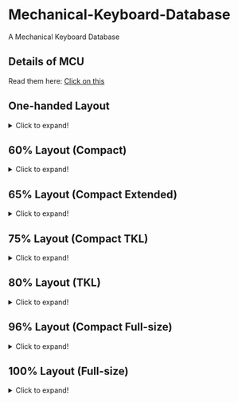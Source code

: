 # Mechanical-Keyboard-Database

A Mechanical Keyboard Database

## Details of MCU
Read them here: [Click on this](https://github.com/SonixQMK/Mechanical-Keyboard-Database/tree/main/docs)

## One-handed Layout
<details>
  <summary>Click to expand!</summary>

  | Brand    | Model | MCU  | Rebrand MCU | QMK  | Link | Backlight | Hotswap | Wireless | KLE                                                                                    |
  | -------- | ----- | ---- | ----------- | ---- | ---- | --------- | ------- | -------- | -------------------------------------------------------------------------------------- |
  | Redragon | K583  | ?    | SN32F268    | No   |      | RGB       | No      | No       | [Here](http://www.keyboard-layout-editor.com/#/gists/6a9dc51ff1d85ed903a189ab8cdde281) |
  | Redragon | K585  | ?    | SN32F268    | No   |      | RGB       | All     | No       | [Here](http://www.keyboard-layout-editor.com/#/gists/8eac8002c2866278d45ddfb863a33a24) |
  |          |       |      |             |      |      |           |         |          |                                                                                        |
</details>

## 60% Layout (Compact)
<details>
  <summary>Click to expand!</summary>
  
  ## 61 Keys

  | Brand        | Model     | MCU        | Rebrand MCU | QMK  | Link                         | Backlight | Hotswap | Wireless      | KLE                                                                                    |
  | ------------ | ------    | ---------- | ----------- | ---- | -----------------------------| --------- | ------- | ------------- | -------------------------------------------------------------------------------------- |
  | Ajazz        | K620T     | HFD2201KBA | SN32F248B   | No   |                              | RGB       | No      | Bluetooth 3.0 | [Here](http://www.keyboard-layout-editor.com/#/gists/a9f5d67eeace4c41a4a615754a3916f1) |
  | Akko         | 3061S     | ?          | SN32F248B   | WIP  |                              | RGB       | No      | Bluetooth 5.0 | [Here](http://www.keyboard-layout-editor.com/#/gists/4d274d324ddd2086387a1ace5ed84635) |
  | E-Dra        | EK361W    | ?          | SN32F248B   | No   |                              | RGB       | All     | No            | [Here](http://www.keyboard-layout-editor.com/#/gists/abdebfbedcb2906eccb7061d52101643) |
  | FlashQuark   | Horizon Z | HFD2201KBA | SN32F248B   | WIP  |                              | RGB       | No      | Bluetooth 5.0 |                                                                                        |
  | IQUNIX       | F60       | VS11K09A-1 | SN32F248B   | No   |                              | RGB       | All     | No            | [Here](http://www.keyboard-layout-editor.com/#/gists/96918d46c4a13ee1673cef0b9c3654fa) |
  | Kemove       | K61 Shadow | HFD2201KBA | SN32F248B   | WIP  | [Here](https://github.com/stanley-fork/qmk_firmware_sonix/tree/sn32_develop/keyboards/kemove/dk61) | RGB       | All      | Bluetooth 5.0 |          |
  | Motospeed    | CK62      | HFD2201KBA | SN32F248B   | No   |                              | RGB       | No      | Bluetooth 5.0 |                                                                                        |
  | NOS          | C-450     | HFD2201KBA | SN32F248B  | No    |                              | RGB       | No      | No            |                                        
  | Redragon     | K530      | VS11K09A-1 | SN32F248B   | WIP  | [Here](https://git.io/JO3Wy) | RGB       | All     | Bluetooth 5.0 | [Here](http://www.keyboard-layout-editor.com/#/gists/8be3e599dc4f67b6c0f00cc80a60cd65) |
  | Redragon     | K630      | VS11K09A-1 | SN32F248B   | No   |                              | RGB       | All     | No            | [Here](http://www.keyboard-layout-editor.com/#/gists/2ca9bf368b2f987c0c0be06c28ff071c) |
  | Royal Kludge | RK61      | ?          | SN32F268    | WIP  | [Here](https://git.io/JO3cI) | White     | No      | Bluetooth 3.0 | [Here](http://www.keyboard-layout-editor.com/#/gists/a9f5d67eeace4c41a4a615754a3916f1) |
  | Smart Duck   | XS61      | ?          | SN32F248B   | WIP  | [Here](https://git.io/JO3Wy) | RGB       | No      | No            | [Here](http://www.keyboard-layout-editor.com/#/gists/94e3e00626d7563ed4bbea687e20e841) |
  |              |           |            |             |      |                              |           |         |               |                                                                                        |
  ## 62 Keys
    
  | Brand        | Model     | MCU        | Rebrand MCU | QMK  | Link                         | Backlight | Hotswap | Wireless      | KLE                                                                                    |
  | ------------ | ------    | ---------- | ----------- | ---- | -----------------------------| --------- | ------- | ------------- | -------------------------------------------------------------------------------------- |
  | Deltaco      | WK85B     | HFD2201KBA | SN32F248B   | WIP  | [Here](https://git.io/JuKf7) | RGB       | No      | No            | [Here](http://www.keyboard-layout-editor.com/#/gists/7452d2f598a8a3be921e26ef6f4c3307) |
  
  ## 63 Keys

  | Brand          | Model  | MCU        | Rebrand MCU | QMK  | Link                         | Backlight | Hotswap | Wireless      | KLE                                                                                    |
  | -------------- | ------ | ---------- | ----------- | ---- | ---------------------------- | --------- | ------- | ------------- | -------------------------------------------------------------------------------------- |
  | Kemove(Dierya) | DK63   | VS11K09A-1 | SN32F248B   | WIP  | [Here](https://git.io/JO34J) | RGB       | All     | Bluetooth 5.1 | [Here](http://www.keyboard-layout-editor.com/#/gists/63afa32b87fe017ce0f906ef69d5122c) |
  | BlitzWolf      | BW-KB1 | HFD2201KBA | SN32F248B   | WIP  | [Here](https://git.io/JnqDK) | RGB       | No      | Bluetooth 5.0 | [Here](http://www.keyboard-layout-editor.com/#/gists/5f7aeadfe4f86b70b7ad6350d0fbedb5) |
  |                |        |            |             |      |                              |           |         |               |                                                                                        |

  ## 66 Keys

  | Brand           | Model | MCU      | Rebrand MCU | QMK  | Link | Backlight | Hotswap | Wireless | KLE                                                                                    |
  | --------------- | ----- | -------- | ----------- | ---- | ---- | --------- | ------- | -------- | -------------------------------------------------------------------------------------- |
  | Womier(GamaKay) | K66   | VS11K16A | SN32F268    | WIP  |      | RGB       | All     | No       | [Here](http://www.keyboard-layout-editor.com/#/gists/8ddceb2e7bdef2bfa16d6c0825257358) |
  |                 |       |          |             |      |      |           |         |          |                                                                                        |
</details>

## 65% Layout (Compact Extended)
<details>
  <summary>Click to expand!</summary>

  ## 68 Keys

  | Brand        | Model     | MCU    | Rebrand MCU | QMK  | Link                         | Backlight | Hotswap | Wireless      | KLE                                                                                    |
  | ------------ | --------- | ------ | ----------- | ---- | -----------------------------| --------- | ------- | ------------- | -------------------------------------------------------------------------------------- |
  | Akko         | 3068      | ?      | SN32F268    | No   |                              | No        | No      | Bluetooth 3.0 | [Here](http://www.keyboard-layout-editor.com/#/gists/b951590d73a88acfa7548439a9755a06) |
  | Akko         | 3068      | ?      | SN32F268    | No   |                              | White     | No      | Bluetooth 5.0 | [Here](http://www.keyboard-layout-editor.com/#/gists/63badde2007beb3e091436cc714cb58d) |
  | Akko         | 3068 v2   | ?      | SN32F248B   | No   |                              | RGB       | All     | Bluetooth 5.0 | [Here](http://www.keyboard-layout-editor.com/#/gists/c9060a33124daf5f2ddfc549bcdd6093) |
  | KeyDous      | NJ68      | M103CB | NUC123      | No   |                              | RGB       | All     | Bluetooth 5.0 | [Here](http://www.keyboard-layout-editor.com/#/gists/217036f674eb6cb34f9d9a87f2274fb4) |
  | Perixx   | PERIBOARD-428 | VS11K09A-1 | SN32F248B | No |                              | RGB       | No      | No            |                                                                                        |
  | Royal Kludge | RK68(855) | ?      | SN32F268    | WIP  | [Here](https://git.io/JO3cO) | White     | All     | Bluetooth 5.1 | [Here](http://www.keyboard-layout-editor.com/#/gists/0721c17468666207f84fcab230130ec9) |
  |              |           |        |             |      |                              |           |         |               |                                                                                        |
</details>

## 75% Layout (Compact TKL)
<details>
  <summary>Click to expand!</summary>

  ## 82 Keys

  | Brand | Model       | MCU        | Rebrand MCU | QMK  | Link                         | Backlight | Hotswap | Wireless | KLE                                                                                    |
  | ----- | ----------- | ---------- | ----------- | ---- | -----------------------------| --------- | ------- | -------- | -------------------------------------------------------------------------------------- |
  | Ajazz | AK33 (BJ33) | VS11K09A   | SN32F248    | WIP  | [Here](https://git.io/JO3Wy) | RGB       | No      | No       | [Here](http://www.keyboard-layout-editor.com/#/gists/24d293cad6cedaf6be937016c4f02311) |
  | Ajazz | AK33 (SG33) | VS11K09A-1 | SN32F248B   | WIP  | [Here](https://git.io/JO3Wy) | RGB       | No      | No       | [Here](http://www.keyboard-layout-editor.com/#/gists/24d293cad6cedaf6be937016c4f02311) |
  | Ajazz | AK33        | ?          | SN32F268    | No   |                              | White     | No      | No       | [Here](http://www.keyboard-layout-editor.com/#/gists/24d293cad6cedaf6be937016c4f02311) |
  | Ajazz | AK33        | VS11K18A-1 | SN8P2267CF  | No   |                              | White     | No      | No       |                                                                                        |
  |       |             |            |             |      |                              |           |         |          |                                                                                        |

  ## 84 Keys

  | Brand         | Model   | MCU        | Rebrand MCU | QMK  | Link | Backlight | Hotswap | Wireless                | KLE                                                                                    |
  | ------------- | ------- | ---------- | ----------- | ---- | ---- | --------- | ------- | ----------------------- | -------------------------------------------------------------------------------------- |
  | Akko          | 3084    | VS11K17A   | SN32F268    | No   |      | No        | No      | Bluetooth 3.0           | [Here](http://www.keyboard-layout-editor.com/#/gists/399700dca7f39a347f8f89d752b46bda) |
  | Akko          | 3084    | VS11K17A   | SN32F268    | WIP  |      | White     | No      | Bluetooth 5.0           | [Here](http://www.keyboard-layout-editor.com/#/gists/f92a481c5b2a026e23ae2217ac37c32e) |
  | Akko          | 3084 v2 | ?          | SN32F268    | No   |      | No        | All     | No                      | [Here](http://www.keyboard-layout-editor.com/#/gists/0483653eb4a87fd92bb5c94cb4074aee) |
  | Keychron/京造 | K2      | VS11K17A   | SN32F268    | No   |      | White     | All     | Bluetooth 5.1           | [Here](http://www.keyboard-layout-editor.com/#/gists/24d293cad6cedaf6be937016c4f02311) |
  | Keychron      | K2      | VS11K09A-1 | SN32F248B   | No   |      | RGB       | All     | Bluetooth 5.1           | [Here](http://www.keyboard-layout-editor.com/#/gists/24d293cad6cedaf6be937016c4f02311) |
  | Royal Kludge  | RK84    | ?          | SN32F248B   | No   |      | RGB       | All     | Bluetooth 5.1 & 2.4 GHz | [Here](http://www.keyboard-layout-editor.com/#/gists/be675867e0d684b31418a4179be5f231) |
  |               |         |            |             |      |      |           |         |                         |                                                                                        |
</details>

## 80% Layout (TKL)
<details>
  <summary>Click to expand!</summary>

  ## 87 Keys

  | Brand                   | Model             | MCU           | Rebrand MCU | QMK                                  | Link                         | Backlight | Hotswap | Wireless      | KLE                                                                                    |
  | ----------------------- | ----------------  | ------------- | ----------- | ------------------------------------ | -----------------------------| --------- | ------- | ------------- | -------------------------------------------------------------------------------------- |
  | 1stPlayer               | MK8               | NUC121SC2AE   | No          | WIP                                  |                              | RGB       | 13 Keys | No            | [Here](http://www.keyboard-layout-editor.com/#/gists/8151dafe2cbd653ffe7df9b99f14d9b3) |
  | 1stPlayer               | DK5.0 Lite        | BYK816        | ?           | No                                   |                              | RGB       | No      | No            | [Here](http://www.keyboard-layout-editor.com/#/gists/1808dda040416cfafe36329d84907a35) |
  | Ajazz                   | K870T             | HFD2201KBA    | SN32F248B   | No                                   |                              | RGB       | No      | Bluetooth 5.0 | [Here](http://www.keyboard-layout-editor.com/#/gists/5e46c1b6ac2cc5ca9afb559722431e14) |
  | Akko                    | 3087              | ?             | SN32F268    | No                                   |                              | No        | No      | No            | [Here](http://www.keyboard-layout-editor.com/#/gists/d49ecd7a294736ea585fc5cca242eecd) |
  | Akko                    | 3087 v2           | ?             | SN32F268    | No                                   |                              | No        | No      | No            | [Here](http://www.keyboard-layout-editor.com/#/gists/9c4a1e0d3bb7fadc54094c535957b660) |
  | Akko                    | 3087S             | ?             | SN32F248B   | No                                   |                              | No        | No      | No            | [Here](http://www.keyboard-layout-editor.com/#/gists/5e68841bbc7bafc7342131127bb0cba2) |
  | Arbiter                 | X-52              | VS11K15A-1    | SN32F268    | No                                   |                              | RGB       | No      | No            | No                                                                                     |
  | E-Dra                   | EK387             | VS11K09A-1    | SN32F248B   | No                                   |                              | RGB       | All     | No            | [Here](http://www.keyboard-layout-editor.com/#/gists/d879c29f46369b00d314f9c677a06876) |
  | GANSS                   | GS87D             | HFD48KP500    | SN32F268    | No                                   |                              | White     | No      | Bluetooth 3.0 | [Here](http://www.keyboard-layout-editor.com/#/gists/edea1f92ede1cb04a99b1e7cd4631797) |
  | Glorious PC Gaming Race | GMMK TKL 2020     | VS11K13A      | SN32F268    | No                                   |                              | RGB       | All     | No            | [Here](http://www.keyboard-layout-editor.com/#/gists/4bd6c41cc5330b1e875fff528ac4a627) |
  | HyperX                  | Alloy Origin Core | SN32F247B     | No          | No                                   |                              | RGB       | No      | No            | [Here](http://www.keyboard-layout-editor.com/#/gists/86d62bb80b0d06240d9b6507bc0c07fa) |
  | iKBC                    | F87               | HT32F1854     | No          | No                                   |                              | RGB       | No      | No            | [Here](http://www.keyboard-layout-editor.com/#/gists/6de08aa78aa96ceecbff24080d628b9e) |
  | IQUNIX                  | SLIM87            | VS11K09A-1    | SN32F248B   | No                                   |                              | RGB       | All     | No            | [Here](http://www.keyboard-layout-editor.com/#/gists/fb2f550a259d4d9d4c99aa3b25a70ef4) |
  | Keychron                | C1 (White)        | HFD48KC900    | SN32F268    | No                                   |                              | White     | No      | No            |                                                                                        |
  | Redragon                | K552              | VS11K09A      | SN32F248    | WIP                                  | [Here](https://git.io/JO3Wy) | RGB       | No      | No            | [Here](http://www.keyboard-layout-editor.com/#/gists/b36dcdea15c466a83d6de389b05cf7c5) |
  | Redragon                | K552-1            | VS11K09A      | SN32F248    | WIP                                  | [Here](https://git.io/JO3Wy) | RGB       | All     | No            | [Here](http://www.keyboard-layout-editor.com/#/gists/b36dcdea15c466a83d6de389b05cf7c5) |
  | Redragon                | K552-2 (Rare)     | VS11K09A      | SN32F248    | WIP                                  | [Here](https://git.io/JO3Wy) | RGB       | All     | No            | [Here](http://www.keyboard-layout-editor.com/#/gists/b36dcdea15c466a83d6de389b05cf7c5) |
  | Redragon                | K552-2            | VS11K09A-1    | SN32F248B   | WIP                                  | [Here](https://git.io/JO3Wy) | RGB       | All     | No            | [Here](http://www.keyboard-layout-editor.com/#/gists/b36dcdea15c466a83d6de389b05cf7c5) |
  | Redragon                | K553              | VS11K09A      | SN32F248    | WIP                                  | [Here](https://git.io/JO3Wy) | RGB       | All     | No            | [Here](http://www.keyboard-layout-editor.com/#/gists/4ead61527722aa43efa4ad3ef3cbe5a6) |
  | Redragon                | K553-1            | VS11K09A-1    | SN32F248B   | WIP                                  | [Here](https://git.io/JO3Wy) | RGB       | All     | No            | [Here](http://www.keyboard-layout-editor.com/#/gists/4ead61527722aa43efa4ad3ef3cbe5a6) |
  | Redragon                | K587              | VS11K09A-1    | SN32F248B   | No                                   |                              | RGB       | All     | No            | [Here](http://www.keyboard-layout-editor.com/#/gists/5cdcf1c8179a390e7c7890445f3fcf7a) |
  | Redragon                | K587-PRO          | VS11K09A-1    | SN32F248B   | No                                   |                              | RGB       | All     | No            | [Here](http://www.keyboard-layout-editor.com/#/gists/5cdcf1c8179a390e7c7890445f3fcf7a) |
  | Redragon                | K588              | VS11K09A-1    | SN32F248B   | No                                   |                              | RGB       | All     | No            | [Here](http://www.keyboard-layout-editor.com/#/gists/f5b4d7a2eaac30c33a1db9d5dda7f473) |
  | Redragon                | K588-PRO          | VS11K09A-1    | SN32F248B   | No                                   |                              | RGB       | All     | No            | [Here](http://www.keyboard-layout-editor.com/#/gists/f5b4d7a2eaac30c33a1db9d5dda7f473) |
  | SPCGear                 | GK530 Tournament  | VS11K09A      | SN32F248    | WIP                                  | [Here](https://git.io/JO3Wy) | RGB       | No      | No            | [Here](http://www.keyboard-layout-editor.com/#/gists/7d46368626ddc9ee3fe0ffdb09105806) |
  | SPCGear                 | GK630 Tournament  | ?             | SN32F248B   | No                                   |                              | RGB       | No      | No            | [Here](http://www.keyboard-layout-editor.com/#/gists/7d2c3c1ad39fa99e7e7fd04798472d21) |
  | Tecware                 | Phantom 87        | VS11K13A      | SN32F268    | No                                   |                              | RGB       | All     | No            | [Here](http://www.keyboard-layout-editor.com/#/gists/bf2171b909d796d4333a5b3536f7bf23) |
  | Yuemi/Xiaomi            | Yuemi Pro MK02    | STM32F072C8T6 | No          | [Official QMK](https://git.io/JO3C1) | [Here](https://git.io/JO3nF) | White     | No      | No            | [Here](http://www.keyboard-layout-editor.com/#/gists/fcd42696d0ff4d0788870460b5401b22) |
  |                         |                   |               |             |                                      |                              |           |         |               |                                                                                        |
</details>

## 96% Layout (Compact Full-size)
<details>
  <summary>Click to expand!</summary>

  ## 98 Keys

  | Brand          | Model   | MCU         | Rebrand MCU | QMK  | Link | Backlight | Hotswap | Wireless                | KLE                                                                                    |
  | -------------- | ------- | ----------- | ----------- | ---- | ---- | --------- | ------- | ----------------------- | -------------------------------------------------------------------------------------- |
  | Akko           | 3098    | ?           | SN32F268    | No   |      | No        | No      | No                      | [Here](http://www.keyboard-layout-editor.com/#/gists/1980ac11b7d5217c90c5157f07a7c022) |
  | Akko           | 3098 v2 | ?           | ?           | No   |      | No        | All     | No                      | [Here](http://www.keyboard-layout-editor.com/#/gists/72b4d4da3389a1ddd66b6689e6787eba) |
  | Flesports/腹灵 | FL980   | NUC121SC2AE | No          | No   |      | RGB       | All     | Bluetooth 5.0 & 2.4 GHz | [Here](http://www.keyboard-layout-editor.com/#/gists/8d3fc231a29b0fc8240d4c4553998f25) |
  | JingZao/京造   | WKB603  | HFD501KJD   | ?           | No   |      | White/RGB | All     | Bluetooth 5.1 & 2.4 GHz |                                                                                        |
  |                |         |             |             |      |      |           |         |                         |                                                                                        |

  ## 100 Keys

  | Brand        | Model      | MCU  | Rebrand MCU | QMK  | Link | Backlight | Hotswap | Wireless                | KLE                                                                                    |
  | ------------ | ---------- | ---- | ----------- | ---- | ---- | --------- | ------- | ----------------------- | -------------------------------------------------------------------------------------- |
  | Royal Kludge | RK100(860) | ?    | ?           | No   |      | White     | All     | Bluetooth 5.0 & 2.4 GHz | [Here](http://www.keyboard-layout-editor.com/#/gists/708d3282ca2169d08408cd1c718991c4) |
  |              |            |      |             |      |      |           |         |                         |                                                                                        |
</details>

## 100% Layout (Full-size)
<details>
  <summary>Click to expand!</summary>

  ## 104 Keys

  | Brand     | Model             | MCU        | Rebrand MCU | QMK  | Link                         | Backlight | Hotswap | Wireless | KLE                                                                                    |
  | --------- | ----------------- | ---------- | ----------- | ---- | ---------------------------- | --------- | ------- | -------- | -------------------------------------------------------------------------------------- |
  | 1stPlayer | Bullet Hunter MK6 | VS11K09A   | SN32F248    | No   |                              | RGB       | No      | No       | [Here](http://www.keyboard-layout-editor.com/#/gists/fcefa4d3f55078d166ddd97ffb8580a2) |
  | 1stPlayer | DK5.0             | BYK816     | ?           | No   |                              | RGB       | No      | No       | [Here](http://www.keyboard-layout-editor.com/#/gists/9f69e32d68d8b06c1bf3c3b61c4cfacc) |
  | DareU     | EK1280            | VS11K09A-1 | SN32F248B   | No   |                              | RGB       | ?       | No       | [Here](http://www.keyboard-layout-editor.com/#/gists/0baaf6fb54455db1c38ceccf737456ea) |
  | E-Dra     | EK3104            | VS11K09A-1 | SN32F248B   | No   |                              | RGB       | All     | No       | [Here](http://www.keyboard-layout-editor.com/#/gists/1b08e9d6709f70179504e059fe2c6e70) |
  | E-Dra     | EK308             | VS11K09A-1 | SN32F248B   | No   |                              | RGB       | ?       | No       | [Here](http://www.keyboard-layout-editor.com/#/gists/b0c06905a60e508c811958b9d2e9c658) |
  | Gamepower | OGRE              | VS11K09A-1 | SN32F248B   | No   |                              | RGB       | No      | No       | [Here](http://www.keyboard-layout-editor.com/#/gists/368bafc4c3a3c8d2ba0bcea65929771e) |
  | HyperX    | Alloy Origin      | SN32F247B  | No          | No   |                              | RGB       | No      | No       | [Here](http://www.keyboard-layout-editor.com/#/gists/fc66cef8981c1d68aae0d1e678d1b997) |
  | Redragon  | K512              | ?          | SN32F268    | No   |                              | RGB       | No      | No       | [Here](http://www.keyboard-layout-editor.com/#/gists/6633a259a2e2f86aa0b6989fedf5335e) |
  | Redragon  | K556              | VS11K09A-1 | SN32F248B   | WIP  | [Here](https://git.io/JO3Wy) | RGB       | All     | No       | [Here](http://www.keyboard-layout-editor.com/#/gists/c0008dfb1f2ba3a1d191533580ce1b4c) |
  | Redragon  | K557              | VS11K09A-1 | SN32F248B   | No   |                              | RGB       | All     | No       | [Here](http://www.keyboard-layout-editor.com/#/gists/305bd83e0b820b9211597cebc16622b2) |
  | Redragon  | K559              | VS11K09A-1 | SN32F248B   | No   |                              | RGB       | All     | No       | [Here](http://www.keyboard-layout-editor.com/#/gists/178c7dc4d033243ae20433f69e13ba97) |
  | Redragon  | K563              | VS11K09A-1 | SN32F248B   | No   |                              | RGB       | All     | No       | [Here](http://www.keyboard-layout-editor.com/#/gists/b8178f5e6923a90ec3c037be17fc496f) |
  | Redragon  | K578              | VS11K09A-1 | SN32F248B   | No   |                              | RGB       | All     | No       | [Here](http://www.keyboard-layout-editor.com/#/gists/159ce488e14c884f363008b6a22a290e) |
  | Redragon  | K579              | VS11K09A-1 | SN32F248B   | No   |                              | RGB       | All     | No       | [Here](http://www.keyboard-layout-editor.com/#/gists/f967f05398eaa0acff6baf6cbd94e288) |
  | Redragon  | K580              | VS11K09A-1 | SN32F248B   | No   |                              | RGB       | All     | No       | [Here](http://www.keyboard-layout-editor.com/#/gists/552758662b944e75f4dd765c6232e0f7) |
  | Redragon  | K580-PRO          | VS11K09A-1 | SN32F248B   | No   |                              | RGB       | All     | No       | [Here](http://www.keyboard-layout-editor.com/#/gists/552758662b944e75f4dd765c6232e0f7) |
  | Redragon  | K582              | VS11K09A-1 | SN32F248B   | WIP  | [Here](https://git.io/JO3Wy) | RGB       | All     | No       | [Here](http://www.keyboard-layout-editor.com/#/gists/f76a6804e2d5efe2fe26d78c2d1c69ba) |
  | Redragon  | K582-PRO          | VS11K09A-1 | SN32F248B   | No   |                              | RGB       | All     | No       | [Here](http://www.keyboard-layout-editor.com/#/gists/f76a6804e2d5efe2fe26d78c2d1c69ba) |
  | Redragon  | K586              | VS11K09A-1 | SN32F248B   | No   |                              | RGB       | All     | No       | [Here](http://www.keyboard-layout-editor.com/#/gists/37e6480583b00c7a5dab5b392fbd71af) |
  | Redragon  | K586-PRO          | VS11K09A-1 | SN32F248B   | No   |                              | RGB       | All     | No       | [Here](http://www.keyboard-layout-editor.com/#/gists/37e6480583b00c7a5dab5b392fbd71af) |
  | Redragon  | K591              | VS11K09A-1 | SN32F248B   | No   |                              | RGB       | All     | No       | [Here](http://www.keyboard-layout-editor.com/#/gists/62b96a9913d320ad56298f408ac896f5) |
  | Redragon  | K592-PRO          | VS11K09A-1 | SN32F248B   | No   |                              | RGB       | All     | No       | [Here](http://www.keyboard-layout-editor.com/#/gists/2557095ca4756f0d84b522bd857eb43f) |
  | SPCGear   | GK540 Magna       | VS11K09A   | SN32F248    | WIP  | [Here](https://git.io/JO3Wy) | RGB       | No      | No       | [Here](http://www.keyboard-layout-editor.com/#/gists/25cfbcc60827d7aff0433775192abe9d) |
  | SPCGear   | GK550 Omnis       | VS11K09A   | SN32F248    | No   |                              | RGB       | No      | No       | [Here](http://www.keyboard-layout-editor.com/#/gists/e3462102362c47000b57372603d5a6ff) |
  | Tecware   | Phantom 104       | ?          | SN32F268    | No   |                              | RGB       | All     | No       | [Here](http://www.keyboard-layout-editor.com/#/gists/0d614541b51863c0255a935f9c6ffa7c) |
  |           |                   |            |             |      |                              |           |         |          |                                                                                        |

  ## 105 Keys

  | Brand   | Model  | MCU      | Rebrand MCU | QMK  | Link                         | Backlight | Hotswap | Wireless | KLE                                                                                    |
  | ------- | ------ | -------- | ----------- | ---- | ---------------------------- | --------- | ------- | -------- | -------------------------------------------------------------------------------------- |
  | aLLreLi | K643   | VS11K09A | SN32F248    | WIP  | [Here](https://git.io/JOST1) | RGB       | No      | No       | [Here](http://www.keyboard-layout-editor.com/#/gists/3377a0a5d2f48423e88bc487910509b5) |
  | Trust   | GXT890 | VS11K09A | SN32F248    | No   |                              | RGB       | No      | No       | [Here](http://www.keyboard-layout-editor.com/#/gists/8d8108d04d3b762015befa766fba6cd3) |
  |         |        |          |             |      |                              |           |         |          |                                                                                        |

  ## 108 Keys

  | Brand  | Model   | MCU  | Rebrand MCU | QMK  | Link | Backlight | Hotswap | Wireless | KLE                                                                                    |
  | ------ | ------- | ---- | ----------- | ---- | ---- | --------- | ------- | -------- | -------------------------------------------------------------------------------------- |
  | Akko   | 3108    | ?    | SN32F268    | No   |      | No        | No      | No       | [Here](http://www.keyboard-layout-editor.com/#/gists/c7325282cd19c56510e92a0976cab70f) |
  | Akko   | 3108 v2 | ?    | SN32F268    | No   |      | No        | No      | No       | [Here](http://www.keyboard-layout-editor.com/#/gists/e216de679e1506b9369ff093c1d24ef1) |
  | IQUNIX | SLIM108 | ?    | SN32F248B   | No   |      | RGB       | All     | No       | [Here](http://www.keyboard-layout-editor.com/#/gists/69dd90c9425f07f0f88d1fbcca910824) |
  |        |         |      |             |      |      |           |         |          |                                                                                        |
</details>
